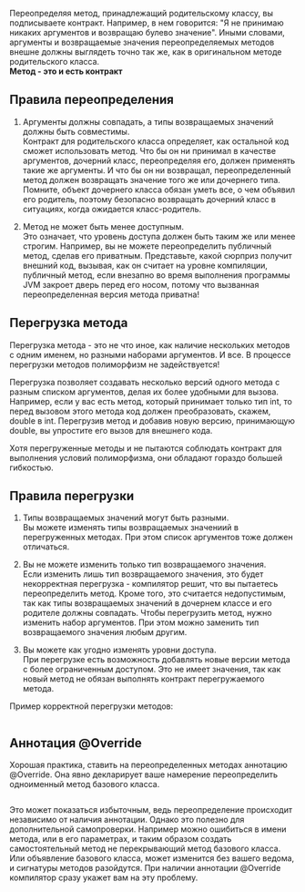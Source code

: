 Переопределяя метод, принадлежащий родительскому классу, вы подписываете контракт. Например, в нем говорится: "Я не принимаю никаких аргументов и возвращаю булево значение". Иными словами, аргументы и возвращаемые значения переопределяемых методов внешне должны выглядеть точно так же, как в оригинальном методе родительского класса.  
**Метод - это и есть контракт**

## Правила переопределения
1. Аргументы должны совпадать, а типы возвращаемых значений должны быть совместимы.  
Контракт для родительского класса определяет, как остальной код сможет использовать метод. Что бы он ни принимал в качестве аргументов, дочерний класс, переопределяя его, должен применять такие же аргументы. И что бы он ни возвращал, переопределенный метод должен возвращать значение того же или дочернего типа. Помните, объект дочернего класса обязан уметь все, о чем объявил его родитель, поэтому безопасно возвращать дочерний класс в ситуациях, когда ожидается класс-родитель.

2. Метод не может быть менее доступным.  
Это означает, что уровень доступа должен быть таким же или менее строгим. Например, вы не можете переопределить публичный метод, сделав его приватным. Представьте, какой сюрприз получит внешний код, вызывая, как он считает на уровне компиляции, публичный метод, если внезапно во время выполнения программы JVM закроет дверь перед его носом, потому что вызванная переопределенная версия метода приватна!

## Перегрузка метода
Перегрузка метода - это не что иное, как наличие нескольких методов с одним именем, но разными наборами аргументов. И все. В процессе перегрузки методов полиморфизм не задействуется!

Перегрузка позволяет создавать несколько версий одного метода с разным списком аргументов, делая их более удобными для вызова. Например, если у вас есть метод, который принимает только тип int, то перед вызовом этого метода код должен преобразовать, скажем, double в int. Перегрузив метод и добавив новую версию, принимающую double, вы упростите его вызов для внешнего кода.

Хотя перегруженные методы и не пытаются соблюдать контракт для выполнения условий полиморфизма, они обладают гораздо большей гибкостью.

## Правила перегрузки

1. Типы возвращаемых значений могут быть разными.  
Вы можете изменять типы возвращаемых значениий в перегруженных методах. При этом список аргументов тоже должен отличаться.

2. Вы не можете изменить только тип возвращаемого значения.  
Если изменить лишь тип возвращаемого значения, это будет некорректная перегрузка - компилятор решит, что вы пытаетесь переопределить метод. Кроме того, это считается недопустимым, так как типы возвращаемых значений в дочернем классе и его родителе должны совпадать. Чтобы перегрузить метод, нужно изменить набор аргументов. При этом можно заменить тип возвращаемого значения любым другим.

3. Вы можете как угодно изменять уровни доступа.  
При перегрузке есть возможность добавлять новые версии метода с более ограниченным доступом. Это не имеет значения, так как новый метод не обязан выполнять контракт перегружаемого метода.

Пример корректной перегрузки методов:
```java
```

## Аннотация @Override
Хорошая практика, ставить на переопределенных методах аннотацию @Override. Она явно декларирует ваше намерение переопределить одноименный метод базового класса.
```java
```  
Это может показаться избыточным, ведь переопределение происходит независимо от наличия аннотации. Однако это полезно для дополнительной самопроверки. Например можно ошибиться в имени метода, или в его параметрах, и таким образом создать самостоятельный метод не перекрывающий метод базового класса. Или объявление базового класса, может изменится без вашего ведома, и сигнатуры методов разойдутся. При наличии аннотации @Override компилятор сразу укажет вам на эту проблему. 
